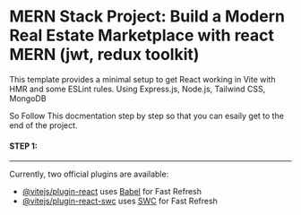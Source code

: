 # MERN Stack Project: Build a Modern Real Estate Marketplace with react MERN (jwt, redux toolkit)

This template provides a minimal setup to get React working in Vite with HMR and some ESLint rules. Using Express.js, Node.js, Tailwind CSS, MongoDB

So Follow This docmentation step by step so that you can esaily get to the end of the project.

#### STEP 1:



---------------------------------------------------------------------------------------------------------------------------------

Currently, two official plugins are available:

- [@vitejs/plugin-react](https://github.com/vitejs/vite-plugin-react/blob/main/packages/plugin-react/README.md) uses [Babel](https://babeljs.io/) for Fast Refresh
- [@vitejs/plugin-react-swc](https://github.com/vitejs/vite-plugin-react-swc) uses [SWC](https://swc.rs/) for Fast Refresh
